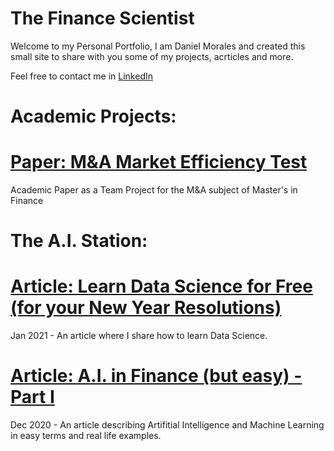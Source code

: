 # The Finance Scientist

Welcome to my Personal Portfolio, I am Daniel Morales and created this small site to share with you some of my projects, acrticles and more.

Feel free to contact me in [LinkedIn](https://www.linkedin.com/in/danielmc21/)


# Academic Projects:
# [Paper: M&A Market Efficiency Test](https://github.com/danielmc21/thefinancescientist/blob/main/M%26A%20Market%20Efficiency%20Paper.pdf)
Academic Paper as a Team Project for the M&A subject of Master's in Finance

# The A.I. Station:
# [Article: Learn Data Science for Free (for your New Year Resolutions)](https://www.linkedin.com/pulse/learn-data-science-free-your-new-year-resolutions-morales-ch%25C3%25A1vez)
Jan 2021 - An article where I share how to learn Data Science.
# [Article: A.I. in Finance (but easy) - Part I](https://www.linkedin.com/pulse/ai-finance-easy-part-i-daniel-morales-chávez/)
Dec 2020 - An article describing Artifitial Intelligence and Machine Learning in easy terms and real life examples. 

